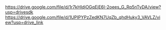 https://drive.google.com/file/d/1r7kHIdjOGqEjE6I-2oees_G_Rq5nTyDA/view?usp=drivesdk
https://drive.google.com/file/d/1UPIPYPzZedKN7UqZb_qhdHuky3_VAVLZ/view?usp=drive_link
